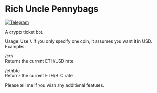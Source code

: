 # Rich Uncle Pennybags
[![Telegram](https://img.shields.io/badge/telegram-%40RichUnclePennybagsBot-blue.svg)](http://telegram.me/RichUnclePennybagsBot) 

A crypto ticket bot.

Usage: Use /<coinpair>. If you only specify one coin, it assumes you want it in USD. Examples:

/eth  
Returns the current ETH/USD rate  

/ethbtc  
Returns the current ETH/BTC rate

Please tell me if you wish any additional features.
